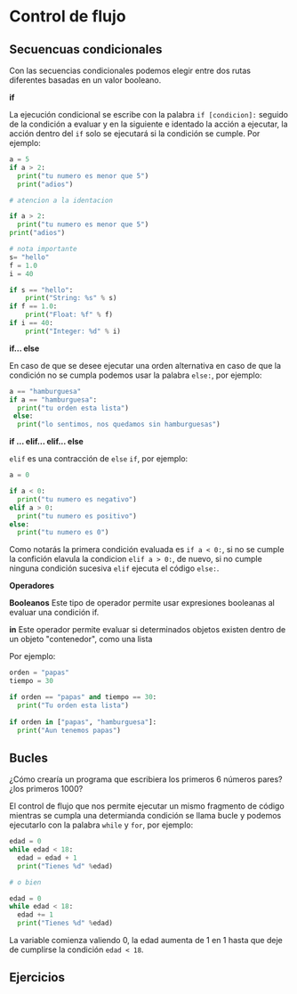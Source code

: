 # Control de flujo

## Secuencuas condicionales

Con las secuencias condicionales podemos elegir entre dos rutas diferentes basadas en un valor booleano.  

**if**

La ejecución condicional se escribe con la palabra `if [condicion]:` seguido de la condición a evaluar y en la siguiente e identado la acción a ejecutar, la acción dentro del `if` solo se ejecutará si la condición se cumple. Por ejemplo: 

~~~py
a = 5
if a > 2:
  print("tu numero es menor que 5")
  print("adios")

# atencion a la identacion

if a > 2:
  print("tu numero es menor que 5")
print("adios")

# nota importante
s= "hello"
f = 1.0
i = 40

if s == "hello":
    print("String: %s" % s)
if f == 1.0:
    print("Float: %f" % f)
if i == 40:
    print("Integer: %d" % i)
~~~

**if... else**

En caso de que se desee ejecutar una orden alternativa en caso de que la condición no se cumpla podemos usar la palabra `else:`, por ejemplo: 

~~~py
a == "hamburguesa"
if a == "hamburguesa":
  print("tu orden esta lista")
 else: 
  print("lo sentimos, nos quedamos sin hamburguesas")
~~~

**if ... elif... elif... else**

`elif` es una contracción de `else` `if`, por ejemplo: 

~~~py
a = 0

if a < 0:
  print("tu numero es negativo")
elif a > 0:
  print("tu numero es positivo")
else:
  print("tu numero es 0")
  ~~~

Como notarás la primera condición evaluada es `if a < 0:`, si no se cumple la confición elavula la condicion `elif a > 0:`, de nuevo, si no cumple ninguna condición sucesiva `elif` ejecuta el código `else:`.

**Operadores**
 
**Booleanos** Este tipo de operador permite usar expresiones booleanas al evaluar una condición if.

**in** Este operador permite evaluar si determinados objetos existen dentro de un objeto "contenedor", como una lista

Por ejemplo: 

~~~py
orden = "papas"
tiempo = 30

if orden == "papas" and tiempo == 30:
  print("Tu orden esta lista")
  
if orden in ["papas", "hamburguesa"]:
  print("Aun tenemos papas")
~~~

## Bucles

¿Cómo crearía un programa que escribiera los primeros 6 números pares? ¿los primeros 1000?


El control de flujo que nos permite ejecutar un mismo fragmento de código mientras se cumpla una determianda condición se llama bucle y podemos ejecutarlo con la palabra `while` y `for`, por ejemplo: 

~~~py
edad = 0 
while edad < 18:
  edad = edad + 1
  print("Tienes %d" %edad)

# o bien

edad = 0 
while edad < 18:
  edad += 1
  print("Tienes %d" %edad)
~~~

La variable comienza valiendo 0, la edad aumenta de 1 en 1 hasta que deje de cumplirse la condición `edad < 18`. 




## Ejercicios

